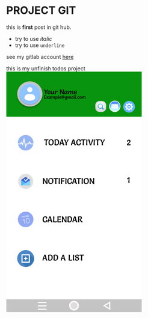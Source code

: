 #  PROJECT GIT 

this is **first** post in git hub.

- try to use *italic*
- try to use `underline`

see my gitlab account [here](https://gitlab.com/zakysyahab14)

this is my unfinish todos project
![TODOS](images/TODOS.png)